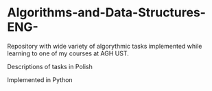 # Algorithms-and-Data-Structures-ENG-
Repository with wide variety of algorythmic tasks implemented while learning to one of my courses at AGH UST.

Descriptions of tasks in Polish

Implemented in Python
